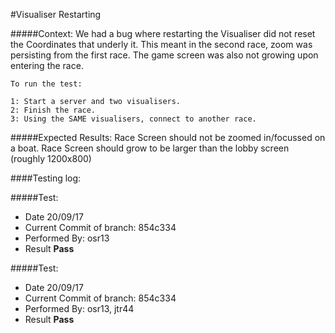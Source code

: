 #Visualiser Restarting

#####Context:
    We  had a bug where restarting the Visualiser did not reset the 
    Coordinates that underly it. This meant in the second race, zoom was
    persisting from the first race. The game screen was also not growing upon
    entering the race.
    
    To run the test:
    
    1: Start a server and two visualisers. 
    2: Finish the race.
    3: Using the SAME visualisers, connect to another race.
    
#####Expected Results:
    Race Screen should not be zoomed in/focussed on a boat.
    Race Screen should grow to be larger than the lobby screen (roughly 1200x800)
    

####Testing log:

#####Test:
   
- Date  20/09/17
- Current Commit of branch:  854c334
- Performed By: osr13
- Result **Pass**

#####Test:
   
- Date  20/09/17
- Current Commit of branch:  854c334
- Performed By: osr13, jtr44
- Result **Pass**

